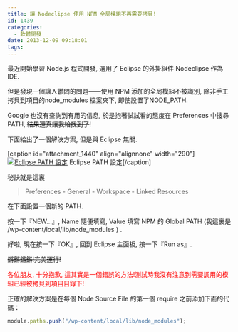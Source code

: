 ```yaml
---
title: 讓 Nodeclipse 使用 NPM 全局模組不再需要拷貝!
id: 1439
categories:
  - 軟體開發
date: 2013-12-09 09:18:01
tags:
---
```


最近開始學習 Node.js 程式開發, 選用了 Eclipse 的外掛組件 Nodeclipse 作為 IDE.

但是發現一個讓人鬱悶的問題——使用 NPM 添加的全局模組不被識別, 除非手工拷貝到項目的node_modules 檔案夾下, 即使設置了NODE_PATH.

Google 也沒有查詢到有用的信息, 於是抱著試試看的態度在 Preferences 中搜尋 PATH, <del>結果還真讓我給找到了</del>!

下面給出了一個解決方案, 但是與 Eclipse 無關.

<!--more-->

[caption id="attachment_1440" align="alignnone" width="290"][![Eclipse PATH 設定](/wp-content/uploads/2013/12/螢幕快照-2013-12-09-09.12.56-290x300.png)](/wp-content/uploads/2013/12/螢幕快照-2013-12-09-09.12.56-e1389272874825.png) Eclipse PATH 設定[/caption]

秘訣就是這裏

> Preferences - General - Workspace - Linked Resources

在下面設置一個新的 PATH.

按一下『NEW...』, Name 隨便填寫, Value 填寫 NPM 的 Global PATH (我這裏是 /wp-content/local/lib/node_modules ) .

好啦, 現在按一下『OK』, 回到 Eclipse 主面板, 按一下『Run as』.

<del>鏘鏘鏘鏘!完美運行!</del>

<span style="color: #ff0000;">各位朋友, 十分抱歉, 這其實是一個錯誤的方法!測試時我沒有注意到需要調用的模組已經被拷貝到項目目錄下!</span>

正確的解決方案是在每個 Node Source File 的第一個 require 之前添加下面的代碼：

```javascript
module.paths.push("/wp-content/local/lib/node_modules");
```

